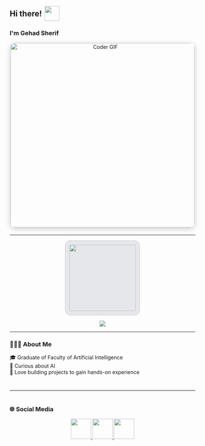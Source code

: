 <h2 align="left" style="display: flex; align-items: center;">
  Hi there!
  <img src="https://media1.giphy.com/media/v1.Y2lkPTc5MGI3NjExY2l1am42NHJlNHhyeGdscHIwc2NzcGplb2dkaHhlNXo3czdvZXE1MCZlcD12MV9pbnRlcm5hbF9naWZfYnlfaWQmY3Q9Zw/o7GDRqKfyKYrEDcmhC/giphy.gif" 
       width="40" height="40" style="margin-left: 8px;" />
</h2>

<h3>I'm Gehad Sherif</h3>

<p align="center" style="margin-bottom: 20px;">
  <img src="https://media.giphy.com/media/SWoSkN6DxTszqIKEqv/giphy.gif" 
       alt="Coder GIF" width="500" 
       style="border-radius: 12px; box-shadow: 0 4px 15px rgba(0,0,0,0.2);" />
</p>

---

<p align="center" style="display: flex; gap: 20px; justify-content: center; flex-wrap: wrap;">
  <img 
    src="https://github-readme-streak-stats.herokuapp.com?user=gehado2002&theme=transparent&background=E5E7EB&ring=EC4899&fire=22C55E&currStreakLabel=0EA5E9&sideNums=22C55E&sideLabels=EC4899&dates=0EA5E9" 
    height="180" 
    style="border-radius: 15px; border: 2px solid #ddd; padding: 10px; background: #E5E7EB;" 
  />
</p>

<p align="center">
  <img src="https://raw.githubusercontent.com/gehado2002/gehado2002/output/github-snake.gif" />
</p>

---

### 👩🏻‍💻 About Me

🎓 Graduate of Faculty of Artificial Intelligence  
🤖 Curious about AI  
🚀 Love building projects to gain hands-on experience



<hr style="border: none; border-top: 1px solid #eee; margin: 40px 0;" />

### 🌐 Social Media
<p align="center">
  <a href="https://github.com/gehado2002" target="_blank">
    <img src="https://skillicons.dev/icons?i=github&theme=light" width="55" height="55" />
  </a>
  <a href="https://www.linkedin.com/in/gehad-sherif-6447a3342/" target="_blank">
    <img src="https://skillicons.dev/icons?i=linkedin&theme=light" width="55" height="55" />
  </a>
  <a href="mailto:gehado2002@gmail.com" target="_blank">
    <img src="https://skillicons.dev/icons?i=gmail&theme=light" width="55" height="55" />
  </a>
</p>

